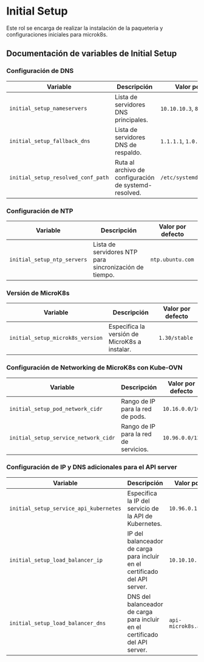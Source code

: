 # Initial Setup

Este rol se encarga de realizar la instalación de la paqueteria y configuraciones iniciales para microk8s.

## Documentación de variables de Initial Setup

### Configuración de DNS

| Variable             | Descripción                                                                | Valor por defecto       |
|----------------------|----------------------------------------------------------------------------|-------------------------|
| `initial_setup_nameservers`        | Lista de servidores DNS principales.                                        | `10.10.10.3`, `8.8.8.8`    |
| `initial_setup_fallback_dns`       | Lista de servidores DNS de respaldo.                                        | `1.1.1.1`, `1.0.0.1`    |
| `initial_setup_resolved_conf_path` | Ruta al archivo de configuración de systemd-resolved.                       | `/etc/systemd/resolved.conf` |

### Configuración de NTP

| Variable        | Descripción                                                                    | Valor por defecto       |
|-----------------|--------------------------------------------------------------------------------|-------------------------|
| `initial_setup_ntp_servers`   | Lista de servidores NTP para sincronización de tiempo.                         | `ntp.ubuntu.com`        |

### Versión de MicroK8s

| Variable             | Descripción                                                                | Valor por defecto       |
|----------------------|----------------------------------------------------------------------------|-------------------------|
| `initial_setup_microk8s_version`   | Especifica la versión de MicroK8s a instalar.                              | `1.30/stable`           |

### Configuración de Networking de MicroK8s con Kube-OVN

| Variable              | Descripción                                                                | Valor por defecto       |
|-----------------------|----------------------------------------------------------------------------|-------------------------|
| `initial_setup_pod_network_cidr`    | Rango de IP para la red de pods.                                           | `10.16.0.0/16`          |
| `initial_setup_service_network_cidr`| Rango de IP para la red de servicios.                                      | `10.96.0.0/12`          |

### Configuración de IP y DNS adicionales para el API server

| Variable              | Descripción                                                                | Valor por defecto              |
|-----------------------|----------------------------------------------------------------------------|--------------------------------|
| `initial_setup_service_api_kubernetes`    | Especifica la IP del servicio de la API de Kubernetes.               | `10.96.0.1`                         |
| `initial_setup_load_balancer_ip`    | IP del balanceador de carga para incluir en el certificado del API server. | `10.10.10.16`                |
| `initial_setup_load_balancer_dns`   | DNS del balanceador de carga para incluir en el certificado del API server.| `api-microk8s.arpovea.com`     |